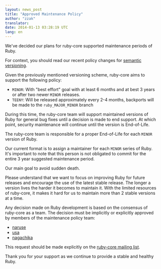 ```yaml
---
layout: news_post
title: "Approved Maintenance Policy"
author: "zzak"
translator:
date: 2014-01-13 03:28:19 UTC
lang: en
---
```


We've decided our plans for ruby-core supported maintenance periods of Ruby.

For context, you should read our recent policy changes for [semantic versioning](/en/news/2013/12/21/semantic-versioning-after-2-1-0).

Given the previously mentioned versioning scheme, ruby-core aims to support the following policy:

  * `MINOR`: With "best effort" goal with at least 6 months and at best 3 years or after two newer `MINOR` releases.
  * `TEENY`: Will be released approximately every 2-4 months, backports will be made to the `ruby_MAJOR_MINOR` branch

During this time, the ruby-core team will support maintained versions of Ruby for general bug fixes until a decision is made to end support. At which point, security maintenance will continue until the version is End-of-Life.

The ruby-core team is responsible for a proper End-of-Life for each `MINOR` version of Ruby.

Our current format is to assign a maintainer for each `MINOR` series of Ruby. It's important to note that this person is not obligated to commit for the entire 3 year suggested maintenance period.

Our main goal to avoid sudden death.

Please understand that we want to focus on improving Ruby for future releases and encourage the use of the latest stable release. The longer a version lives the harder it becomes to maintain it. With the limited resources of ruby-core, it makes it hard for us to maintain more than 2 stable versions at a time.

Any decision made on Ruby development is based on the consensus of ruby-core as a team. The decision must be implicitly or explicitly approved by members of the maintenance policy team:

* [naruse](https://twitter.com/nalsh)
* [usa](https://twitter.com/unak)
* [nagachika](https://twitter.com/nagachika)

This request should be made explicitly on the [ruby-core mailing list](mailto:ruby-core@ruby-lang.org).

Thank you for your support as we continue to provide a stable and healthy Ruby.

